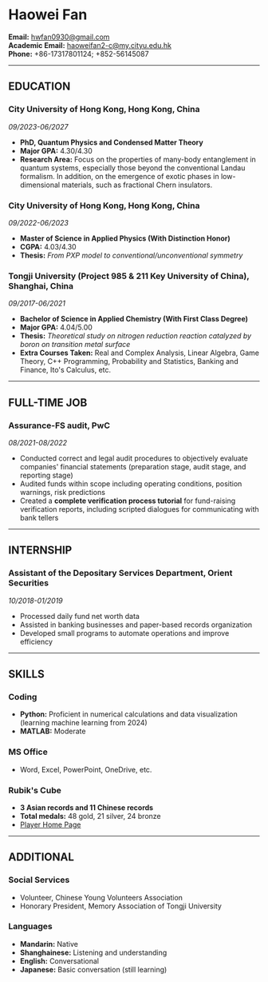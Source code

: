 # Haowei Fan

**Email:** hwfan0930@gmail.com  
**Academic Email:** haoweifan2-c@my.cityu.edu.hk  
**Phone:** +86-17317801124; +852-56145087  

---

## EDUCATION

### **City University of Hong Kong, Hong Kong, China**  
*09/2023-06/2027*  
- **PhD, Quantum Physics and Condensed Matter Theory**  
- **Major GPA:** 4.30/4.30  
- **Research Area:** Focus on the properties of many-body entanglement in quantum systems, especially those beyond the conventional Landau formalism. In addition, on the emergence of exotic phases in low-dimensional materials, such as fractional Chern insulators.

### **City University of Hong Kong, Hong Kong, China**  
*09/2022-06/2023*  
- **Master of Science in Applied Physics (With Distinction Honor)**  
- **CGPA:** 4.03/4.30  
- **Thesis:** *From PXP model to conventional/unconventional symmetry*

### **Tongji University (Project 985 & 211 Key University of China), Shanghai, China**  
*09/2017-06/2021*  
- **Bachelor of Science in Applied Chemistry (With First Class Degree)**  
- **Major GPA:** 4.04/5.00  
- **Thesis:** *Theoretical study on nitrogen reduction reaction catalyzed by boron on transition metal surface*  
- **Extra Courses Taken:** Real and Complex Analysis, Linear Algebra, Game Theory, C++ Programming, Probability and Statistics, Banking and Finance, Ito's Calculus, etc.

---

## FULL-TIME JOB

### **Assurance-FS audit, PwC**  
*08/2021-08/2022*  
- Conducted correct and legal audit procedures to objectively evaluate companies' financial statements (preparation stage, audit stage, and reporting stage)  
- Audited funds within scope including operating conditions, position warnings, risk predictions  
- Created a **complete verification process tutorial** for fund-raising verification reports, including scripted dialogues for communicating with bank tellers  

---

## INTERNSHIP

### **Assistant of the Depositary Services Department, Orient Securities**  
*10/2018-01/2019*  
- Processed daily fund net worth data  
- Assisted in banking businesses and paper-based records organization  
- Developed small programs to automate operations and improve efficiency  

---

## SKILLS

### **Coding**  
- **Python:** Proficient in numerical calculations and data visualization (learning machine learning from 2024)  
- **MATLAB:** Moderate  

### **MS Office**  
- Word, Excel, PowerPoint, OneDrive, etc.  

### **Rubik's Cube**  
- **3 Asian records and 11 Chinese records**  
- **Total medals:** 48 gold, 21 silver, 24 bronze  
- [Player Home Page](https://www.worldcubeassociation.org/persons/2009FANH01)  

---

## ADDITIONAL

### **Social Services**  
- Volunteer, Chinese Young Volunteers Association  
- Honorary President, Memory Association of Tongji University  

### **Languages**  
- **Mandarin:** Native  
- **Shanghainese:** Listening and understanding  
- **English:** Conversational  
- **Japanese:** Basic conversation (still learning)  
